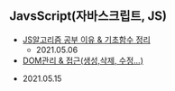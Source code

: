 JavsScript(자바스크립트, JS)
-------------------------------------------------------------------------------------------
+ [JS알고리즘 공부 이유 & 기초함수 정리](https://develaniper-devpage.tistory.com/54)
  * 2021.05.06
+ [DOM관리 & 접근(생성,삭제, 수정...)](https://develaniper-devpage.tistory.com/74)
 * 2021.05.15
